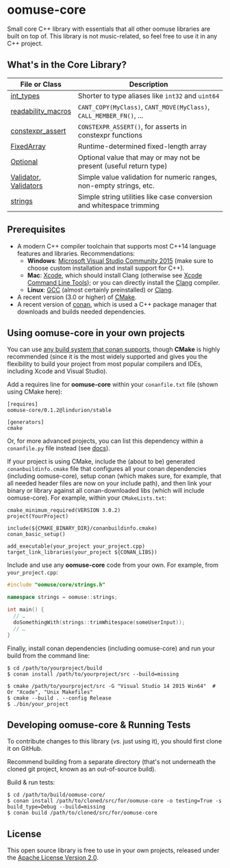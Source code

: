 # oomuse-core

Small core C++ library with essentials that all other oomuse libraries are built on top of. This library is not music-related, so feel free to use it in any C++ project.


## What's in the Core Library?

File or Class | Description
--------------|--------------------------------------------------
[int_types](https://github.com/Lindurion/oomuse-core/blob/master/include/oomuse/core/int_types.h) | Shorter to type aliases like `int32` and `uint64`
[readability_macros](https://github.com/Lindurion/oomuse-core/blob/master/include/oomuse/core/readability_macros.h) | `CANT_COPY(MyClass)`, `CANT_MOVE(MyClass)`, `CALL_MEMBER_FN()`, ...
[constexpr_assert](https://github.com/Lindurion/oomuse-core/blob/master/include/oomuse/core/constexpr_assert.h) | `CONSTEXPR_ASSERT()`, for asserts in constexpr functions
[FixedArray](https://github.com/Lindurion/oomuse-core/blob/master/include/oomuse/core/FixedArray.h) | Runtime-determined fixed-length array
[Optional](https://github.com/Lindurion/oomuse-core/blob/master/include/oomuse/core/Optional.h) | Optional value that may or may not be present (useful return type)
[Validator](https://github.com/Lindurion/oomuse-core/blob/master/include/oomuse/core/Validator.h), <br> [Validators](https://github.com/Lindurion/oomuse-core/blob/master/include/oomuse/core/Validators.h) | Simple value validation for numeric ranges, non-empty strings, etc.
[strings](https://github.com/Lindurion/oomuse-core/blob/master/include/oomuse/core/strings.h) | Simple string utilities like case conversion and whitespace trimming


## Prerequisites

- A modern C++ compiler toolchain that supports most C++14 language features and libraries. Recommendations:
  - **Windows**: [Microsoft Visual Studio Community 2015](https://www.visualstudio.com/vs/community/) (make sure to choose custom installation and install support for C++).
  - **Mac**: [Xcode](https://developer.apple.com/xcode/download/), which should install Clang (otherwise see [Xcode Command Line Tools](https://developer.apple.com/library/ios/technotes/tn2339)); or you can directly install the [Clang](http://llvm.org/releases/download.html) compiler.
  - **Linux**: [GCC](https://gcc.gnu.org/) (almost certainly preinstalled) or [Clang](http://llvm.org/releases/download.html).
- A recent version (3.0 or higher) of [CMake](https://cmake.org/download/).
- A recent version of [conan](https://conan.io/downloads), which is used a C++ package manager that downloads and builds needed dependencies.


## Using oomuse-core in your own projects

You can use [any build system that conan supports](http://conanio.readthedocs.io/en/latest/integrations.html), though **CMake** is highly recommended (since it is the most widely supported and gives you the flexibility to build your project from most popular compilers and IDEs, including Xcode and Visual Studio).

Add a requires line for **oomuse-core** within your `conanfile.txt` file (shown using CMake here):
```
[requires]
oomuse-core/0.1.2@lindurion/stable

[generators]
cmake
```

Or, for more advanced projects, you can list this dependency within a `conanfile.py` file instead (see [docs](http://docs.conan.io/en/latest/conanfile_py.html)).

If your project is using CMake, include the (about to be) generated `conanbuildinfo.cmake` file that configures all your conan dependencies (including oomuse-core), setup conan (which makes sure, for example, that all needed header files are now on your include path), and then link your binary or library against all conan-downloaded libs (which will include oomuse-core). For example, within your `CMakeLists.txt`:

```
cmake_minimum_required(VERSION 3.0.2)
project(YourProject)

include(${CMAKE_BINARY_DIR}/conanbuildinfo.cmake)
conan_basic_setup()

add_executable(your_project your_project.cpp)
target_link_libraries(your_project ${CONAN_LIBS})
```

Include and use any **oomuse-core** code from your own. For example, from `your_project.cpp`:

```c++
#include "oomuse/core/strings.h"

namespace strings = oomuse::strings;

int main() {
  // …
  doSomethingWith(strings::trimWhitespace(someUserInput));
  // …
}
```

Finally, install conan dependencies (including oomuse-core) and run your build from the command line:
```
$ cd /path/to/yourproject/build
$ conan install /path/to/yourproject/src --build=missing

$ cmake /path/to/yourproject/src -G "Visual Studio 14 2015 Win64"  # Or "Xcode", "Unix Makefiles"
$ cmake --build . --config Release
$ ./bin/your_project
```


## Developing oomuse-core & Running Tests

To contribute changes to this library (*vs.* just using it), you should first clone it on GitHub.

Recommend building from a separate directory (that's not underneath the cloned git project, known as an out-of-source build).

Build & run tests:
```
$ cd /path/to/build/oomuse-core/
$ conan install /path/to/cloned/src/for/oomuse-core -o testing=True -s build_type=Debug --build=missing
$ conan build /path/to/cloned/src/for/oomuse-core
```


## License

This open source library is free to use in your own projects, released under the [Apache License Version 2.0](https://github.com/Lindurion/oomuse-core/blob/master/LICENSE).

